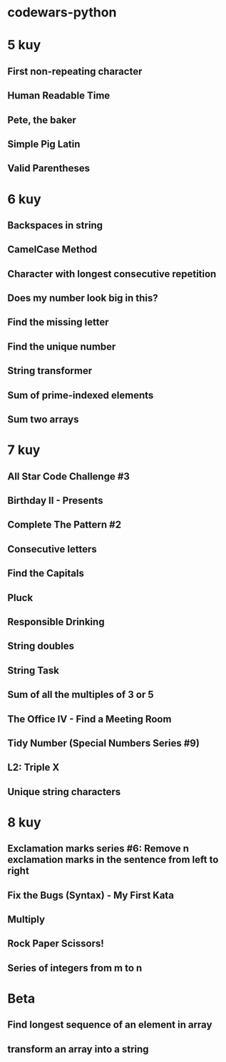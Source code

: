 # codewars-python

# 5 kuy
## First non-repeating character
## Human Readable Time
## Pete, the baker
## Simple Pig Latin
## Valid Parentheses


# 6 kuy
## Backspaces in string
## CamelCase Method
## Character with longest consecutive repetition
## Does my number look big in this?
## Find the missing letter
## Find the unique number
## String transformer
## Sum of prime-indexed elements
## Sum two arrays


# 7 kuy
## All Star Code Challenge #3
## Birthday II - Presents
## Complete The Pattern #2
## Consecutive letters
## Find the Capitals
## Pluck
## Responsible Drinking
## String doubles
## String Task
## Sum of all the multiples of 3 or 5
## The Office IV - Find a Meeting Room
## Tidy Number (Special Numbers Series #9)
## L2: Triple X
## Unique string characters


# 8 kuy
## Exclamation marks series #6: Remove n exclamation marks in the sentence from left to right
## Fix the Bugs (Syntax) - My First Kata
## Multiply
## Rock Paper Scissors!
## Series of integers from m to n


# Beta
## Find longest sequence of an element in array
## transform an array into a string
